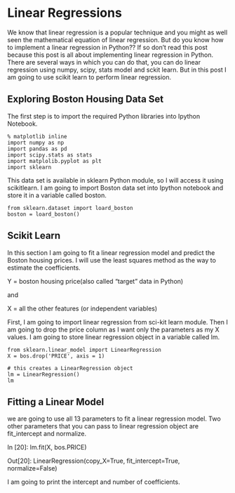 # Linear Regressions

We know that linear regression is a popular technique and you might as well seen the mathematical equation of linear regression. But do you know how to implement a linear regression in Python?? If so don’t read this post because this post is all about implementing linear regression in Python. There are several ways in which you can do that, you can do linear regression using numpy, scipy, stats model and sckit learn. But in this post I am going to use scikit learn to perform linear regression.

## Exploring Boston Housing Data Set

The first step is to import the required Python libraries into Ipython Notebook.

```
% matplotlib inline
import numpy as np
import pandas as pd
import scipy.stats as stats
import matplolib.pyplot as plt
import sklearn
```

This data set is available in sklearn Python module, so I will access it using scikitlearn. I am going to import Boston data set into Ipython notebook and store it in a variable called boston.

```
from sklearn.dataset import loard_boston
boston = loard_boston()
```

## Scikit Learn

In this section I am going to fit a linear regression model and predict the Boston housing prices. I will use the least squares method as the way to estimate the coefficients.

Y = boston housing price(also called “target” data in Python)

and

X = all the other features (or independent variables)

First, I am going to import linear regression from sci-kit learn module. Then I am going to drop the price column as I want only the parameters as my X values. I am going to store linear regression object in a variable called lm.

```
from sklearn.linear_model import LinearRegression
X = bos.drop('PRICE', axis = 1)

# this creates a LinearRegression object
lm = LinearRegression()
lm
```
## Fitting a Linear Model

we are going to use all 13 parameters to fit a linear regression model. Two other parameters that you can pass to linear regression object are fit_intercept and normalize.

In [20]: lm.fit(X, bos.PRICE)

Out[20]: LinearRegression(copy_X=True, fit_intercept=True, normalize=False)

I am going to print the intercept and number of coefficients.